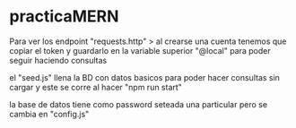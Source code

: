 # practicaMERN

Para ver los endpoint "requests.http" > al crearse una cuenta tenemos que copiar el token y guardarlo en la variable superior "@local" para poder seguir haciendo consultas 

el "seed.js" llena la BD con datos basicos para poder hacer consultas sin cargar y este se corre al hacer "npm run start"  

la base de datos tiene como password seteada una particular pero se cambia en "config.js"  
